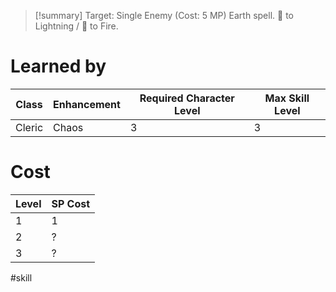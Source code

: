 >[!summary]
>Target: Single Enemy (Cost: 5 MP)
>Earth spell.
>🔼 to Lightning / 🔽 to Fire.
# Learned by
| Class  | Enhancement | Required Character Level | Max Skill Level |
| ------ | ----------- | ------------------------ | --------------- |
| Cleric | Chaos       | 3                        | 3               |
# Cost
| Level | SP Cost |
| ----- | ------- |
| 1     | 1       |
| 2     | ?       |
| 3     | ?       |

#skill 